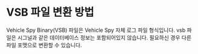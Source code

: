 # VSB 파일 변환 방법

Vehicle Spy Binary(VSB) 파일은 Vehicle Spy 자체 로그 파일 형식입니다. vsb 파일은 시그널과 같은 데이터베이스 정보는 포함되어있지 않습니다. 필요하신 경우 다른 파일 포맷으로 변환할 수 있습니다.
